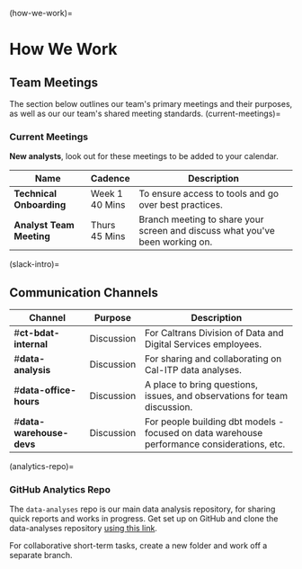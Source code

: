 (how-we-work)=

# How We Work

## Team Meetings

The section below outlines our team's primary meetings and their purposes, as well as our our team's shared meeting standards.
(current-meetings)=

### Current Meetings

**New analysts**, look out for these meetings to be added to your calendar.

| Name                     | Cadence              | Description                                                                  |
| ------------------------ | -------------------- | ---------------------------------------------------------------------------- |
| **Technical Onboarding** | Week 1 <br/> 40 Mins | To ensure access to tools and go over best practices.                        |
| **Analyst Team Meeting** | Thurs <br/> 45 Mins  | Branch meeting to share your screen and discuss what you've been working on. |

(slack-intro)=

## Communication Channels

| Channel                  | Purpose    | Description                                                                                 |
| ------------------------ | ---------- | ------------------------------------------------------------------------------------------- |
| #**ct-bdat-internal**    | Discussion | For Caltrans Division of Data and Digital Services employees.                               |
| #**data-analysis**       | Discussion | For sharing and collaborating on Cal-ITP data analyses.                                     |
| #**data-office-hours**   | Discussion | A place to bring questions, issues, and observations for team discussion.                   |
| #**data-warehouse-devs** | Discussion | For people building dbt models - focused on data warehouse performance considerations, etc. |

(analytics-repo)=

### GitHub Analytics Repo

The `data-analyses` repo is our main data analysis repository, for sharing quick reports and works in progress. Get set up on GitHub and clone the data-analyses repository [using this link](saving-code-jupyter).

For collaborative short-term tasks, create a new folder and work off a separate branch.
